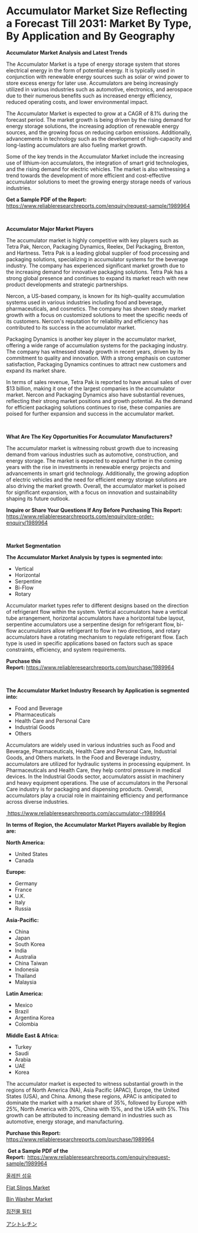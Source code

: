 <p><h1>Accumulator Market Size Reflecting a Forecast Till 2031: Market By Type, By Application and By Geography</h1></p><p><strong>Accumulator Market Analysis and Latest Trends</strong></p>
<p><p>The Accumulator Market is a type of energy storage system that stores electrical energy in the form of potential energy. It is typically used in conjunction with renewable energy sources such as solar or wind power to store excess energy for later use. Accumulators are being increasingly utilized in various industries such as automotive, electronics, and aerospace due to their numerous benefits such as increased energy efficiency, reduced operating costs, and lower environmental impact.</p><p>The Accumulator Market is expected to grow at a CAGR of 8.1% during the forecast period. The market growth is being driven by the rising demand for energy storage solutions, the increasing adoption of renewable energy sources, and the growing focus on reducing carbon emissions. Additionally, advancements in technology such as the development of high-capacity and long-lasting accumulators are also fueling market growth.</p><p>Some of the key trends in the Accumulator Market include the increasing use of lithium-ion accumulators, the integration of smart grid technologies, and the rising demand for electric vehicles. The market is also witnessing a trend towards the development of more efficient and cost-effective accumulator solutions to meet the growing energy storage needs of various industries.</p></p>
<p><strong>Get a Sample PDF of the Report:&nbsp;</strong> <a href="https://www.reliableresearchreports.com/enquiry/request-sample/1989964">https://www.reliableresearchreports.com/enquiry/request-sample/1989964</a></p>
<p>&nbsp;</p>
<p><strong>Accumulator Major Market Players</strong></p>
<p><p>The accumulator market is highly competitive with key players such as Tetra Pak, Nercon, Packaging Dynamics, Reelex, Del Packaging, Brenton, and Hartness. Tetra Pak is a leading global supplier of food processing and packaging solutions, specializing in accumulator systems for the beverage industry. The company has experienced significant market growth due to the increasing demand for innovative packaging solutions. Tetra Pak has a strong global presence and continues to expand its market reach with new product developments and strategic partnerships.</p><p>Nercon, a US-based company, is known for its high-quality accumulation systems used in various industries including food and beverage, pharmaceuticals, and cosmetics. The company has shown steady market growth with a focus on customized solutions to meet the specific needs of its customers. Nercon's reputation for reliability and efficiency has contributed to its success in the accumulator market.</p><p>Packaging Dynamics is another key player in the accumulator market, offering a wide range of accumulation systems for the packaging industry. The company has witnessed steady growth in recent years, driven by its commitment to quality and innovation. With a strong emphasis on customer satisfaction, Packaging Dynamics continues to attract new customers and expand its market share.</p><p>In terms of sales revenue, Tetra Pak is reported to have annual sales of over $13 billion, making it one of the largest companies in the accumulator market. Nercon and Packaging Dynamics also have substantial revenues, reflecting their strong market positions and growth potential. As the demand for efficient packaging solutions continues to rise, these companies are poised for further expansion and success in the accumulator market.</p></p>
<p>&nbsp;</p>
<p><strong>What Are The Key Opportunities For Accumulator Manufacturers?</strong></p>
<p><p>The accumulator market is witnessing robust growth due to increasing demand from various industries such as automotive, construction, and energy storage. The market is expected to expand further in the coming years with the rise in investments in renewable energy projects and advancements in smart grid technology. Additionally, the growing adoption of electric vehicles and the need for efficient energy storage solutions are also driving the market growth. Overall, the accumulator market is poised for significant expansion, with a focus on innovation and sustainability shaping its future outlook.</p></p>
<p><strong>Inquire or Share Your Questions If Any Before Purchasing This Report:</strong> <a href="https://www.reliableresearchreports.com/enquiry/pre-order-enquiry/1989964">https://www.reliableresearchreports.com/enquiry/pre-order-enquiry/1989964</a></p>
<p>&nbsp;</p>
<p><strong>Market Segmentation</strong></p>
<p><strong>The Accumulator Market Analysis by types is segmented into:</strong></p>
<p><ul><li>Vertical</li><li>Horizontal</li><li>Serpentine</li><li>Bi-Flow</li><li>Rotary</li></ul></p>
<p><p>Accumulator market types refer to different designs based on the direction of refrigerant flow within the system. Vertical accumulators have a vertical tube arrangement, horizontal accumulators have a horizontal tube layout, serpentine accumulators use a serpentine design for refrigerant flow, bi-flow accumulators allow refrigerant to flow in two directions, and rotary accumulators have a rotating mechanism to regulate refrigerant flow. Each type is used in specific applications based on factors such as space constraints, efficiency, and system requirements.</p></p>
<p><strong>Purchase this Report:&nbsp;</strong><a href="https://www.reliableresearchreports.com/purchase/1989964">https://www.reliableresearchreports.com/purchase/1989964</a></p>
<p>&nbsp;</p>
<p><strong>The Accumulator Market Industry Research by Application is segmented into:</strong></p>
<p><ul><li>Food and Beverage</li><li>Pharmaceuticals</li><li>Health Care and Personal Care</li><li>Industrial Goods</li><li>Others</li></ul></p>
<p><p>Accumulators are widely used in various industries such as Food and Beverage, Pharmaceuticals, Health Care and Personal Care, Industrial Goods, and Others markets. In the Food and Beverage industry, accumulators are utilized for hydraulic systems in processing equipment. In Pharmaceuticals and Health Care, they help control pressure in medical devices. In the Industrial Goods sector, accumulators assist in machinery and heavy equipment operations. The use of accumulators in the Personal Care industry is for packaging and dispensing products. Overall, accumulators play a crucial role in maintaining efficiency and performance across diverse industries.</p></p>
<p><a href="https://www.reliableresearchreports.com/accumulator-r1989964">&nbsp;https://www.reliableresearchreports.com/accumulator-r1989964</a></p>
<p><strong>In terms of Region, the Accumulator Market Players available by Region are:</strong></p>
<p>
    <p> <strong> North America: </strong>
        <ul>
            <li>United States</li>
            <li>Canada</li>
        </ul>
        </p> 
    <p> <strong> Europe: </strong>
        <ul>
            <li>Germany</li>
            <li>France</li>
            <li>U.K.</li>
            <li>Italy</li>
            <li>Russia</li>
        </ul>
        </p> 
    <p> <strong> Asia-Pacific: </strong>
        <ul>
            <li>China</li>
            <li>Japan</li>
            <li>South Korea</li>
            <li>India</li>
            <li>Australia</li>
            <li>China Taiwan</li>
            <li>Indonesia</li>
            <li>Thailand</li>
            <li>Malaysia</li>
        </ul>
        </p> 
    <p> <strong> Latin America: </strong>
        <ul>
            <li>Mexico</li>
            <li>Brazil</li>
            <li>Argentina Korea</li>
            <li>Colombia</li>
        </ul>
        </p> 
    <p> <strong> Middle East & Africa: </strong>
        <ul>
            <li>Turkey</li>
            <li>Saudi</li>
            <li>Arabia</li>
            <li>UAE</li>
            <li>Korea</li>
        </ul>
    </p>
    </p>
<p><p>The accumulator market is expected to witness substantial growth in the regions of North America (NA), Asia Pacific (APAC), Europe, the United States (USA), and China. Among these regions, APAC is anticipated to dominate the market with a market share of 35%, followed by Europe with 25%, North America with 20%, China with 15%, and the USA with 5%. This growth can be attributed to increasing demand in industries such as automotive, energy storage, and manufacturing.</p></p>
<p><strong>Purchase this Report: </strong><a href="https://www.reliableresearchreports.com/purchase/1989964">https://www.reliableresearchreports.com/purchase/1989964</a></p>
<p>&nbsp;<strong>Get a Sample PDF of the Report:&nbsp;&nbsp;</strong><a href="https://www.reliableresearchreports.com/enquiry/request-sample/1989964">https://www.reliableresearchreports.com/enquiry/request-sample/1989964</a></p>
<p><strong></strong></p>
<p><p><a href="https://github.com/lzuwsfreyoq70/Market-Research-Report-List-1/blob/main/660735731109.md">올레핀 섬유</a></p><p><a href="https://issuu.com/reportprime-2/docs/flat-slings-market-size-2030.pptx">Flat Slings Market</a></p><p><a href="https://github.com/Angelnienowdseej3e45z3p8c/Market-Research-Report-List-2/blob/main/bin-washer-market.md">Bin Washer Market</a></p><p><a href="https://github.com/TrevorKruvalis5678/Market-Research-Report-List-1/blob/main/676029431110.md">침전물 필터</a></p><p><a href="https://github.com/avwofrml53535/Market-Research-Report-List-1/blob/main/422580433847.md">アシトレチン</a></p></p>